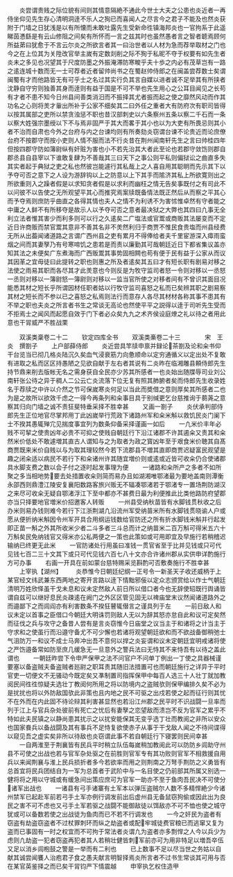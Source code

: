 <!-- { "loadSidebar": true } -->
　　炎尝谓贵贱之际位貌有间则其情意隔絶不通此今世士大夫之公患也炎近者一再侍坐仰见先生存心清明洞逹不乐人之狥已而喜闻人之尽言今之君子不能及也然炎获附于门墙之日犹浅是以有所懐而未敢吐露先生受新命徃镇海邦炎也一官拘系于此遥睇茵慿繇是有云山修阻之间矣有所怀而一言之兹其时也虽然愚者言之智者聼焉顾何所益苐曰犹愈于不言云尔炎之所欲言者其一曰治世者以人材为急而荐举取材之门也今之在上位其为关陞改官举主嵗有定数剡削之际不狥于私昵不夺于权要有如先生者炎未之多见也况望其于尺度防墨之外振淹滞防寒畯乎夫十歩之内必有茂草岂有一路之逺连城十数而无一士可荐者近者留帅尚书之在蜀赵帅侍郎之在闽盖尝荐数士矣谓闽蜀有才而他路皆无有可乎士之名过其实行负其言自媒以进者诚不足举其有所挟者沈静自守穷则独善其身而逹则有益于国是不可不举也先生用心之公耳目闻见之长苟有才者不患不知今日州县间善类消汨而不振择其尤者振而起之使之靡然风动而作其功名之心则将羙才軰出所补于公家不细矣其二曰外任之重者大有防府次有职司皆得以按其属部之吏所以禁贪浊惩不职也昔汉部刺史以六条察州五条以察二千石而一条以察大姓强宗墨绶以下不与焉非固严于其大而畧于其小也以为大吏有所畏忌则其小者不治而自肃也今外之台府与内之台谏均则有所奏劾炎窃谓台谏不论贵近而论庶僚台府不按郡守而按小吏则人情不服而法不行炎昔在荆州闻南轩先生之言曰帅桂四年但按四郡守防如簿尉纵有奸赃为害也小不若先治其大者此至论也若郡守敛饬则郡自郡丞县自县宰以下谁敢复肆为不善哉其三曰天下之事公则平私则偏狱讼之曲直多失其实者起于典狱之吏之私也然彼岂能遽行其私哉上之人喜自用其聪眀而先示其下以予夺可否之意下之人设为游辞钩以上之防意以上下其手而隂济其私上所欲寛则出之所欲重则入之躁者假是以求知贪者假是以求利而幽枉之情无告矣事既付之有司此不以问彼不以告使之无所观望平其心而推究焉案牍既备情法既正然后从而察之平其心而予夺焉则庶防乎曲直之各得其情也夫人之情不为利诱不为害怵惟卓然有守者能之中庸之人鲜不有所移夺是故示人以予夺可否之意者最决狱之大弊也其四曰凢事无全利立法者惟其害少而利多则可以行之久逺矣二广塩法或官鬻或商贩其法屡变而不定近日许商贩而禁官鬻其意非不善其名非不羙然利归于商贾不惟民食贵塩而州县经费无所从出葢闻诸道路之言谓广西州县之吏有累月不得俸给者夫千里宦游深入瘴雨蛮烟之间而其妻孥乃有号寒啼饥之患若是而责以廉勤其可哉朝廷近日下都省集议盖亦知其法之未便矣广东煮海而广西贩鬻其事势固相闗也苟有便于民有益于公家从而议其因革之宜毋徒曰此提转之职也则惠之所及者逺矣其五曰才有短长职有剧易对移之法使之雨易其职而各尽其才此羙意也今则反是为牧守监司者怒一令则对移以一丞怒一丞则对移以一簿尉怒一簿尉则对移以一监当官所使之对移者间有不曾识其面目况能悉其材之短长乎所谓因材任职者姑以行牧守监司喜怒之私而已矣辨其职之剧易察其材之短长而不参以已之喜怒之私焉则法行而意存人各尽其材材各称其事不患其有不举之职也夫炎之所言者书生之常谈无高论也然使平平之説得以逹于司听先生受而不拒焉士之闻风而起愿自效于门下者必众矣九九之术齐侯设庭燎之礼以待之者用此意也干冐威严不胜战栗





　　双溪类稾卷二十二
　　钦定四库全书
　　双溪类槀卷二十三　　　　宋　王炎　撰劄子
　　上户部薛侍郎
　　炎近尝具竿牍申禀并録论茶劄及论和籴书仰干台览当已彻几格炎陆沉久矣血气浸衰筋力向惫顺命以定穷通循义以定出处不复敢有进取之私而区区持愚陋之见欲自献于左右者其说有二炎昨在临湘雕县頼侍郎先生持节鼎来削去版帐无名之需身获自全民亦少苏其所感者一也炎始出随牒辱司业刘公南轩张公待之异于稠人二公云亡炎流落下位无复有照其肺腑者矣而侍郎先生收录姓名于荐牍之中许以介然之节可保嵗寒炎何足以当此而奬借之意则厚矣其所感者二也为是之故所以欲效千虑之一得今再条列和籴事目具于别缄更乞台慈推询于蒭荛之意察其归向门墙之诚不责狂斐特垂采择不胜幸甚
　　又画一劄子
　　炎伏承判部侍郎先生正位地官尽掌邦用丁此凶嵗举行荒政下诸路州军和籴米斛以救饥民炎门阑下士不揆其愚辄殚宂见揣度事宜列为数条仰备采择谨画一如后
　　一凢米价丰年必贱不可挈之使贵凶年必贵不可抑之使贱自朝廷行下沿江诸郡不许其遏籴又责其和籴然米价低处不敢遽増其直古人谓知与之为取者为政之寳凶年至于艰食米价聴其自髙商贾既来米价自贱以与为取其理较然今若下流郡县不増其直即商贾迟疑富民观望是趣之闭籴适以病民不若行下和籴诸州许其随宜増价则或逺或近皆可收籴仍合使诸郡具水脚支费之数以会子付之逐时起发事理为便
　　一诸路和籴所产之多者不如所聚之多当相地势要去处措置收籴则简而易办且如湖湘唯鄂渚最为要地盖南则潭衡永邵西则鼎澧江陵安复襄阳数路客旅兴贩无不辐凑鄂渚若于鄂渚专一置场荆防湖汉之来尽可收籴无疑自鄂渚浮江下至中都亦不甚费日最为利便推此比类他路防府望郡亦当只择要地官増米价招邀客人转贩
　　一州县受纳秋苗皆有水脚钱贯秋收之后办米则易办钱则难今若行下江浙荆湖凢沿流州军受纳苗米所有水脚钱贯晓谕人户或愿从便折纳米斛因令州军开具合用纲运钱数给官防还之所有折水脚钱米斛并行起发即正苗一斛之外其所收米少者二斗多者三斗总而计之纳苗米二百万斛可得米五六十万斛矣民免纳钱官又得米亦公私两便之一策也此策如或可用即宜及早施行若稍稽迟输纳已终更无此米
　　一官防诸处行用虽曰准钱一贯官省至于比并见钱或只可代见钱七百二三十文其下或只可代见钱六百七八十文亦合许诸州郡从实供申详酌施行方可办事
　　右画一开具在前如蒙台慈特赐采览斟酌可否敷奏施行不胜幸甚
　　上宰执【湖州】
　　炎恭惟今日朝廷纪纲一正号令一新圣天子收还威柄于上某官经文纬武兼东西两地之寄开言路以逹下情黜邪佞以定众志颁赏给以作士气朝廷清明万姓欣怿虽干戈未息和议未定然敌人前日所以借口者今也无辞使轺既行舆诵皆谓自兹可以继好息民炎疎逺在阙门之外区区管见固无以禆庙堂末议然闻诸道路外之而邉鄙下之而闾阎亦有利害数条不揆狂瞽辄僣言之谨具列于左
　　一前日敌人和议未定以首事之臣借口今朝廷大明诛罚则敌人无以为辞其怒亦怠自此和议可定矣然而征伐之兵与攻守之备昔人尝有是言炎窃惟今日庙堂之议当主于和诸将之计当主于守求和之使虽行而沿邉守备尤不可少懈也若诸将观望朝廷欲和而不欲战备御稍弛士气沮防万一和议不成士马奔冲出吾不意何以捍之炎妄谓和议未定朝廷宜明戒诸将使之严饬邉备常如防至庶几缓急无一旦意外之警兵法曰无恃其不来恃吾有以待之盖此谓也
　　一朝廷昨尝下令申严保甲之法不问官户不问单丁例出一丁使之具器械谨要塞以备盗贼夫备盗贼者廵尉之职耳责其随旧法措置可也而朝廷施行之详异于平时官吏一切便文不无骚动今既定矣又凖制置司指挥保甲中每百人选三十人壮丁就加教阅民间徃徃惊疑夫选壮丁教阅何所用之将以防境内之盗贼欤则保甲编排久矣不必为是扰扰也将以外防敌国欤此非策也且内地之民不可驱之出戍若使之起而征行则其忧不在外而在内此固不待论辩其利害甚显然也若沿江州郡之民平时不识战闘一旦率而列于江上与官兵杂处彼前有死亡之忧后有妻孥之恋望敌而溃岂不反为官军之累乎不特如此夫民镇之以静尚患其扰示之以扰安能保其无变乎选丁壮而教阅之非所以安众也国家飬兵以备战闘及其有事兵不足恃复欲使赤子从事于干戈敌人闻之不待间谍得以窥见吾之虚实矣非所以待敌也炎窃谓此事不若自朝廷行下寝罢则民间幸甚
　　一自两淮至于荆襄皆有民兵平时稍立队伍每嵗稍加教阅此可以防防乡闾助守州县不可使之出战也若与官军杂处驱之在前胜则官军专有其功败则官军不相救援自用兵以来闻荆襄与淮上民兵损折者多今若欲率而用之则荆南之万弩手荆防之义勇皆有总首宜将民兵团结自为一军为总首者于武阶中与一名目使之仍前部其所属又别选一健将将之用以守城或有缓急间出策应庶可为官军一助亦不至于鱼肉吾民决不可使分诸军出战也
　　一诸县有弓手诸寨有土军本以弹压盗贼尔人数不多精悍絶少今诸州禁军已起赴军前若弓手土军亦例行调发前出后虚州县无备鼠窃狗偷或因此出为良民之害不可不虑也又弓手土军若驱之战闘不能御敌徒以饵敌亦不可不恤也使之城守犹或可以备数若使之出战徒为鱼肉而已不若不行调发也
　　一今之奸民为盗者有窃盗有劫盗窃盗者不过杖罪刺环而纵之劫盗者或配牢城徒费官粮已而逃窜又复为盗而已事固有一时之权宜而不可拘于常法者炎谓凢为盗者亦多剽悍之人今以兵少为虑则凢劫盗一犯者窃盗再犯者其人若稍壮健皆刺军前亦可为用非特足以増吾卒伍又足以消乡闾枹鼓之警是一举而有二利也
　　已上数事不足以尽当世之务姑以自献其诚尝闻饔人治庖君子食之愚夫献言明智择焉炎所言者不过书生常谈其可用与否在某官英鉴择之而已矣干冐钧严下情震越
　　申宰执乞权住造甲
